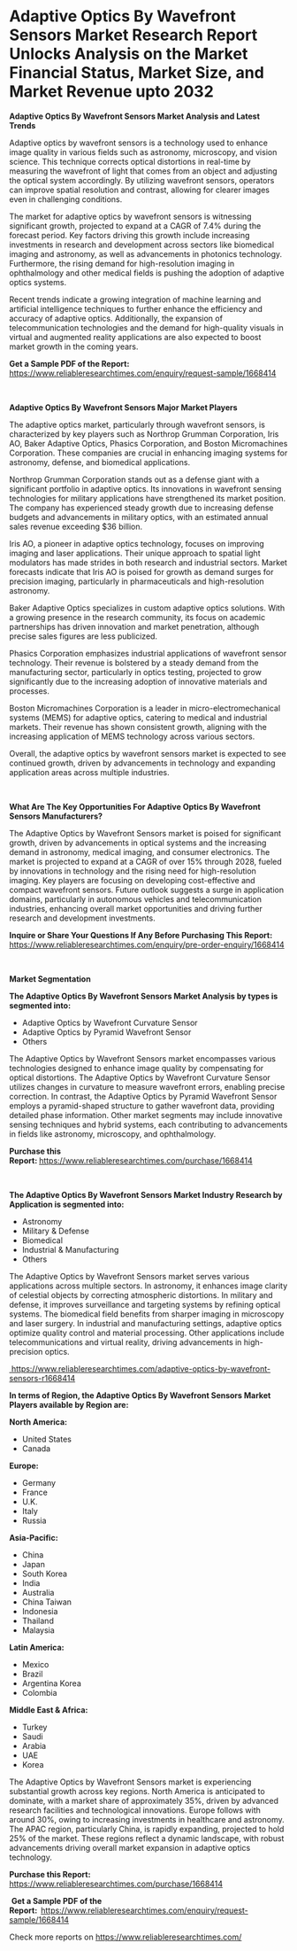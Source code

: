 <p><h1>Adaptive Optics By Wavefront Sensors Market Research Report Unlocks Analysis on the Market Financial Status, Market Size, and Market Revenue upto 2032</h1></p><p><strong>Adaptive Optics By Wavefront Sensors Market Analysis and Latest Trends</strong></p>
<p><p>Adaptive optics by wavefront sensors is a technology used to enhance image quality in various fields such as astronomy, microscopy, and vision science. This technique corrects optical distortions in real-time by measuring the wavefront of light that comes from an object and adjusting the optical system accordingly. By utilizing wavefront sensors, operators can improve spatial resolution and contrast, allowing for clearer images even in challenging conditions.</p><p>The market for adaptive optics by wavefront sensors is witnessing significant growth, projected to expand at a CAGR of 7.4% during the forecast period. Key factors driving this growth include increasing investments in research and development across sectors like biomedical imaging and astronomy, as well as advancements in photonics technology. Furthermore, the rising demand for high-resolution imaging in ophthalmology and other medical fields is pushing the adoption of adaptive optics systems.</p><p>Recent trends indicate a growing integration of machine learning and artificial intelligence techniques to further enhance the efficiency and accuracy of adaptive optics. Additionally, the expansion of telecommunication technologies and the demand for high-quality visuals in virtual and augmented reality applications are also expected to boost market growth in the coming years.</p></p>
<p><strong>Get a Sample PDF of the Report:&nbsp;</strong> <a href="https://www.reliableresearchtimes.com/enquiry/request-sample/1668414?utm_campaign=2451&utm_medium=2&utm_source=Github&utm_content=ia&utm_term=13022025&utm_id=adaptive-optics-by-wavefront-sensors">https://www.reliableresearchtimes.com/enquiry/request-sample/1668414</a></p>
<p>&nbsp;</p>
<p><strong>Adaptive Optics By Wavefront Sensors Major Market Players</strong></p>
<p><p>The adaptive optics market, particularly through wavefront sensors, is characterized by key players such as Northrop Grumman Corporation, Iris AO, Baker Adaptive Optics, Phasics Corporation, and Boston Micromachines Corporation. These companies are crucial in enhancing imaging systems for astronomy, defense, and biomedical applications.</p><p>Northrop Grumman Corporation stands out as a defense giant with a significant portfolio in adaptive optics. Its innovations in wavefront sensing technologies for military applications have strengthened its market position. The company has experienced steady growth due to increasing defense budgets and advancements in military optics, with an estimated annual sales revenue exceeding $36 billion.</p><p>Iris AO, a pioneer in adaptive optics technology, focuses on improving imaging and laser applications. Their unique approach to spatial light modulators has made strides in both research and industrial sectors. Market forecasts indicate that Iris AO is poised for growth as demand surges for precision imaging, particularly in pharmaceuticals and high-resolution astronomy.</p><p>Baker Adaptive Optics specializes in custom adaptive optics solutions. With a growing presence in the research community, its focus on academic partnerships has driven innovation and market penetration, although precise sales figures are less publicized.</p><p>Phasics Corporation emphasizes industrial applications of wavefront sensor technology. Their revenue is bolstered by a steady demand from the manufacturing sector, particularly in optics testing, projected to grow significantly due to the increasing adoption of innovative materials and processes.</p><p>Boston Micromachines Corporation is a leader in micro-electromechanical systems (MEMS) for adaptive optics, catering to medical and industrial markets. Their revenue has shown consistent growth, aligning with the increasing application of MEMS technology across various sectors.</p><p>Overall, the adaptive optics by wavefront sensors market is expected to see continued growth, driven by advancements in technology and expanding application areas across multiple industries.</p></p>
<p>&nbsp;</p>
<p><strong>What Are The Key Opportunities For Adaptive Optics By Wavefront Sensors Manufacturers?</strong></p>
<p><p>The Adaptive Optics by Wavefront Sensors market is poised for significant growth, driven by advancements in optical systems and the increasing demand in astronomy, medical imaging, and consumer electronics. The market is projected to expand at a CAGR of over 15% through 2028, fueled by innovations in technology and the rising need for high-resolution imaging. Key players are focusing on developing cost-effective and compact wavefront sensors. Future outlook suggests a surge in application domains, particularly in autonomous vehicles and telecommunication industries, enhancing overall market opportunities and driving further research and development investments.</p></p>
<p><strong>Inquire or Share Your Questions If Any Before Purchasing This Report:</strong> <a href="https://www.reliableresearchtimes.com/enquiry/pre-order-enquiry/1668414?utm_campaign=2451&utm_medium=2&utm_source=Github&utm_content=ia&utm_term=13022025&utm_id=adaptive-optics-by-wavefront-sensors">https://www.reliableresearchtimes.com/enquiry/pre-order-enquiry/1668414</a></p>
<p>&nbsp;</p>
<p><strong>Market Segmentation</strong></p>
<p><strong>The Adaptive Optics By Wavefront Sensors Market Analysis by types is segmented into:</strong></p>
<p><ul><li>Adaptive Optics by Wavefront Curvature Sensor</li><li>Adaptive Optics by Pyramid Wavefront Sensor</li><li>Others</li></ul></p>
<p><p>The Adaptive Optics by Wavefront Sensors market encompasses various technologies designed to enhance image quality by compensating for optical distortions. The Adaptive Optics by Wavefront Curvature Sensor utilizes changes in curvature to measure wavefront errors, enabling precise correction. In contrast, the Adaptive Optics by Pyramid Wavefront Sensor employs a pyramid-shaped structure to gather wavefront data, providing detailed phase information. Other market segments may include innovative sensing techniques and hybrid systems, each contributing to advancements in fields like astronomy, microscopy, and ophthalmology.</p></p>
<p><strong>Purchase this Report:&nbsp;</strong><a href="https://www.reliableresearchtimes.com/purchase/1668414?utm_campaign=2451&utm_medium=2&utm_source=Github&utm_content=ia&utm_term=13022025&utm_id=adaptive-optics-by-wavefront-sensors">https://www.reliableresearchtimes.com/purchase/1668414</a></p>
<p>&nbsp;</p>
<p><strong>The Adaptive Optics By Wavefront Sensors Market Industry Research by Application is segmented into:</strong></p>
<p><ul><li>Astronomy</li><li>Military & Defense</li><li>Biomedical</li><li>Industrial & Manufacturing</li><li>Others</li></ul></p>
<p><p>The Adaptive Optics by Wavefront Sensors market serves various applications across multiple sectors. In astronomy, it enhances image clarity of celestial objects by correcting atmospheric distortions. In military and defense, it improves surveillance and targeting systems by refining optical systems. The biomedical field benefits from sharper imaging in microscopy and laser surgery. In industrial and manufacturing settings, adaptive optics optimize quality control and material processing. Other applications include telecommunications and virtual reality, driving advancements in high-precision optics.</p></p>
<p><a href="https://www.reliableresearchtimes.com/adaptive-optics-by-wavefront-sensors-r1668414?utm_campaign=2451&utm_medium=2&utm_source=Github&utm_content=ia&utm_term=13022025&utm_id=adaptive-optics-by-wavefront-sensors">&nbsp;https://www.reliableresearchtimes.com/adaptive-optics-by-wavefront-sensors-r1668414</a></p>
<p><strong>In terms of Region, the Adaptive Optics By Wavefront Sensors Market Players available by Region are:</strong></p>
<p>
    <p> <strong> North America: </strong>
        <ul>
            <li>United States</li>
            <li>Canada</li>
        </ul>
        </p> 
    <p> <strong> Europe: </strong>
        <ul>
            <li>Germany</li>
            <li>France</li>
            <li>U.K.</li>
            <li>Italy</li>
            <li>Russia</li>
        </ul>
        </p> 
    <p> <strong> Asia-Pacific: </strong>
        <ul>
            <li>China</li>
            <li>Japan</li>
            <li>South Korea</li>
            <li>India</li>
            <li>Australia</li>
            <li>China Taiwan</li>
            <li>Indonesia</li>
            <li>Thailand</li>
            <li>Malaysia</li>
        </ul>
        </p> 
    <p> <strong> Latin America: </strong>
        <ul>
            <li>Mexico</li>
            <li>Brazil</li>
            <li>Argentina Korea</li>
            <li>Colombia</li>
        </ul>
        </p> 
    <p> <strong> Middle East & Africa: </strong>
        <ul>
            <li>Turkey</li>
            <li>Saudi</li>
            <li>Arabia</li>
            <li>UAE</li>
            <li>Korea</li>
        </ul>
    </p>
    </p>
<p><p>The Adaptive Optics by Wavefront Sensors market is experiencing substantial growth across key regions. North America is anticipated to dominate, with a market share of approximately 35%, driven by advanced research facilities and technological innovations. Europe follows with around 30%, owing to increasing investments in healthcare and astronomy. The APAC region, particularly China, is rapidly expanding, projected to hold 25% of the market. These regions reflect a dynamic landscape, with robust advancements driving overall market expansion in adaptive optics technology.</p></p>
<p><strong>Purchase this Report: </strong><a href="https://www.reliableresearchtimes.com/purchase/1668414?utm_campaign=2451&utm_medium=2&utm_source=Github&utm_content=ia&utm_term=13022025&utm_id=adaptive-optics-by-wavefront-sensors">https://www.reliableresearchtimes.com/purchase/1668414</a></p>
<p>&nbsp;<strong>Get a Sample PDF of the Report:&nbsp;&nbsp;</strong><a href="https://www.reliableresearchtimes.com/enquiry/request-sample/1668414?utm_campaign=2451&utm_medium=2&utm_source=Github&utm_content=ia&utm_term=13022025&utm_id=adaptive-optics-by-wavefront-sensors">https://www.reliableresearchtimes.com/enquiry/request-sample/1668414</a></p>
<p><strong></strong></p>
<p>Check more reports on <a href="https://www.reliableresearchtimes.com/?utm_campaign=2451&utm_medium=2&utm_source=Github&utm_content=ia&utm_term=13022025&utm_id=adaptive-optics-by-wavefront-sensors">https://www.reliableresearchtimes.com/</a></p>